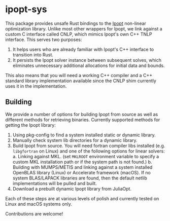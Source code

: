 # ipopt-sys

This package provides unsafe Rust bindings to the [Ipopt](https://projects.coin-or.org/Ipopt)
non-linear optimization library.
Unlike most other wrappers for Ipopt, we link against a custom C interface called CNLP, which
mimics Ipopt's own C++ TNLP interface. This serves two purposes:

  1. It helps users who are already familiar with Ipopt's C++ interface to transition into Rust.
  2. It persists the Ipopt solver instance between subsequent solves, which eliminates unnecessary
     additional allocations for initial data and bounds.

This also means that you will need a working C++ compiler and a C++ standard library implementation
available since the CNLP shim currently uses it in the implementation.


## Building

We provide a number of options for building Ipopt from source as well as different methods for retrieving binaries.
Currently supported methods for getting the Ipopt library:

  1. Using pkg-config to find a system installed static or dynamic library.
  2. Manually check system lib directories for a dynamic library.
  3. Build Ipopt from source. You will need fortran compiler libs installed (e.g. `libgfortran` on
     Linux) and one of the following options for linear solvers:
    a. Linking against MKL. (set `MKLROOT` environment variable to specify a custom MKL installation path or if the system path is not found.)
    b. Building with MUMPS/METIS and linking against a system installed OpenBLAS library (Linux) or
Accelerate framework (macOS). If no system BLAS/LAPACK libraries are found, then the default
netlib implementations will be pulled and built.
  4. Download a prebuilt dynamic Ipopt library from JuliaOpt.

Each of these steps are at various levels of polish and currently tested on Linux and macOS systems
only.

Contributions are welcome!
